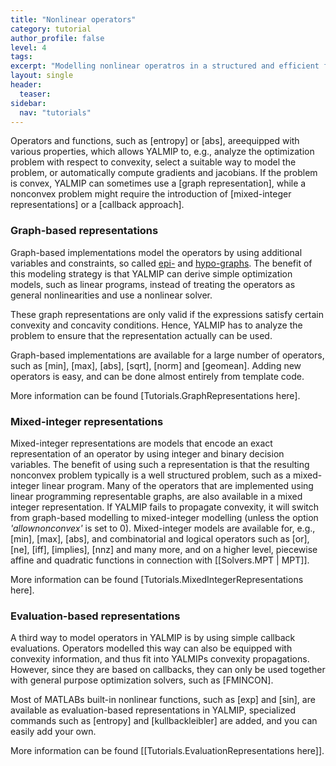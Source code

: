 ```yaml
---
title: "Nonlinear operators"
category: tutorial
author_profile: false
level: 4
tags:
excerpt: "Modelling nonlinear operatros in a structured and efficient fashion"
layout: single
header:
  teaser:
sidebar:
  nav: "tutorials"
---
```


Operators and functions, such as [entropy] or [abs], areequipped with various properties, which allows YALMIP to, e.g., analyze the optimization problem with respect to convexity, select a suitable way to model the problem, or automatically compute gradients and jacobians. If the problem is convex, YALMIP can sometimes use a [graph representation], while a nonconvex problem might require the introduction of [mixed-integer representations] or a [callback approach].

### Graph-based representations

Graph-based implementations model the operators by using additional variables and constraints, so called [epi-](http://en.wikipedia.org/wiki/Epigraph_%28mathematics%29) and [hypo-graphs](http://en.wikipedia.org/wiki/Hypograph_%28mathematics%29). The benefit of this modeling strategy is that YALMIP can derive simple optimization models, such as linear programs, instead of treating the operators as general nonlinearities and use a nonlinear solver.

These graph representations are only valid if the expressions satisfy certain convexity and concavity conditions. Hence, YALMIP has to analyze the problem to ensure that the representation actually can be used.

Graph-based implementations are available for a large number of operators, such as [min], [max], [abs], [sqrt], [norm] and [geomean]. Adding new operators is easy, and can be done almost entirely from template code.

More information can be found [Tutorials.GraphRepresentations  here].

### Mixed-integer representations

Mixed-integer representations are models that encode an exact representation of an operator by using integer and binary decision variables. The benefit of using such a representation is that the resulting nonconvex problem typically is a well structured problem, such as a mixed-integer linear program. Many of the operators that are implemented using linear programming representable graphs, are also available in a mixed integer representation. If YALMIP fails to propagate convexity, it will switch from graph-based modelling to mixed-integer modelling (unless the option *'allownonconvex'* is set to 0). Mixed-integer models are available for, e.g., [min], [max], [abs], and combinatorial and logical operators such as [or], [ne], [iff], [implies], [nnz] and many more, and on a higher level, piecewise affine and quadratic functions in connection with [[Solvers.MPT | MPT]].

More information can be found [Tutorials.MixedIntegerRepresentations here].

### Evaluation-based representations

A third way to model operators in YALMIP is by using simple callback evaluations. Operators  modelled this way can also be equipped with convexity information, and thus fit into YALMIPs convexity propagations. However, since they are based on callbacks, they can only be used together with general purpose optimization solvers, such as [FMINCON].

Most of MATLABs built-in nonlinear functions, such as [exp] and [sin], are available as evaluation-based representations in YALMIP, specialized commands such as [entropy] and [kullbackleibler] are added, and you can easily add your own.

More information can be found [[Tutorials.EvaluationRepresentations  here]].
